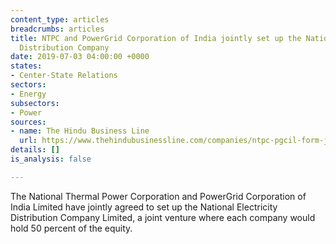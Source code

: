 ```yaml
---
content_type: articles
breadcrumbs: articles
title: NTPC and PowerGrid Corporation of India jointly set up the National Electricity
  Distribution Company
date: 2019-07-03 04:00:00 +0000
states:
- Center-State Relations
sectors:
- Energy
subsectors:
- Power
sources:
- name: The Hindu Business Line
  url: https://www.thehindubusinessline.com/companies/ntpc-pgcil-form-jv-to-enter-power-distribution-business/article28110345.ece
details: []
is_analysis: false

---
```

The National Thermal Power Corporation and PowerGrid Corporation of India Limited have jointly agreed to set up the National Electricity Distribution Company Limited, a joint venture where each company would hold 50 percent of the equity.